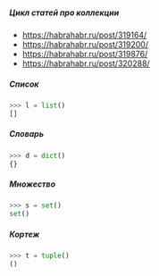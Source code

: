 ##### Цикл статей про коллекции

* https://habrahabr.ru/post/319164/
* https://habrahabr.ru/post/319200/
* https://habrahabr.ru/post/319876/
* https://habrahabr.ru/post/320288/

##### Список
```python
>>> l = list()
[]
```

##### Словарь
```python
>>> d = dict()
{}
```

##### Множество
```python
>>> s = set()
set()
```

##### Кортеж
```python
>>> t = tuple()
()
```
